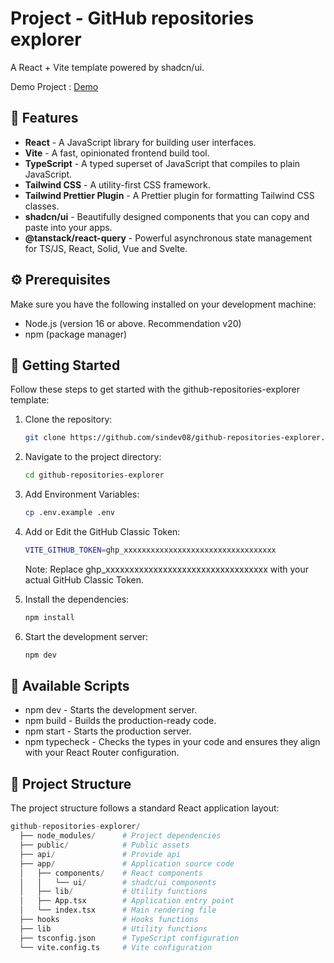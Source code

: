 # Project - GitHub repositories explorer

A React + Vite template powered by shadcn/ui.

Demo Project : [Demo](https://github-repositories-explorer-neon.vercel.app/)

## 🎉 Features

- **React** - A JavaScript library for building user interfaces.
- **Vite** - A fast, opinionated frontend build tool.
- **TypeScript** - A typed superset of JavaScript that compiles to plain JavaScript.
- **Tailwind CSS** - A utility-first CSS framework.
- **Tailwind Prettier Plugin** - A Prettier plugin for formatting Tailwind CSS classes.
- **shadcn/ui** - Beautifully designed components that you can copy and paste into your apps.
- **@tanstack/react-query** - Powerful asynchronous state management for TS/JS, React, Solid, Vue and Svelte.

## ⚙️ Prerequisites

Make sure you have the following installed on your development machine:

- Node.js (version 16 or above. Recommendation v20)
- npm (package manager)

## 🚀 Getting Started

Follow these steps to get started with the github-repositories-explorer template:

1. Clone the repository:

   ```bash
   git clone https://github.com/sindev08/github-repositories-explorer.git
   ```

2. Navigate to the project directory:

   ```bash
   cd github-repositories-explorer
   ```

3. Add Environment Variables:

   ```bash
   cp .env.example .env
   ```

4. Add or Edit the GitHub Classic Token:

   ```bash
   VITE_GITHUB_TOKEN=ghp_xxxxxxxxxxxxxxxxxxxxxxxxxxxxxxxxxx
   ```

   Note: Replace ghp_xxxxxxxxxxxxxxxxxxxxxxxxxxxxxxxxxx with your actual GitHub Classic Token.

5. Install the dependencies:

   ```bash
   npm install
   ```

6. Start the development server:

   ```bash
   npm dev
   ```

## 📜 Available Scripts

- npm dev - Starts the development server.
- npm build - Builds the production-ready code.
- npm start - Starts the production server.
- npm typecheck - Checks the types in your code and ensures they align with your React Router configuration.

## 📂 Project Structure

The project structure follows a standard React application layout:

```python
github-repositories-explorer/
  ├── node_modules/      # Project dependencies
  ├── public/            # Public assets
  ├── api/               # Provide api
  ├── app/               # Application source code
  │   ├── components/    # React components
  │   │   └── ui/        # shadc/ui components
  │   ├── lib/           # Utility functions
  │   ├── App.tsx        # Application entry point
  │   └── index.tsx      # Main rendering file
  ├── hooks              # Hooks functions
  ├── lib                # Utility functions
  ├── tsconfig.json      # TypeScript configuration
  └── vite.config.ts     # Vite configuration
```
